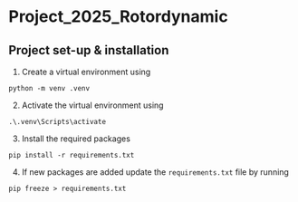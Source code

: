 # Project_2025_Rotordynamic


## Project set-up & installation
1. Create a virtual environment using
```
python -m venv .venv
```
2. Activate the virtual environment using
```
.\.venv\Scripts\activate
```
3. Install the required packages
```
pip install -r requirements.txt
```
4. If new packages are added update the `requirements.txt` file by running
```
pip freeze > requirements.txt
```